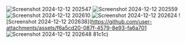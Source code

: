 ![Screenshot 2024-12-12 202547](https://github.com/user-attachments/assets/09c21bb5-dc77-49d7-9499-4a80ade1cda6)
![Screenshot 2024-12-12 202559](https://github.com/user-attachments/assets/84d3825d-d1b9-44cc-9a75-bf1e18a2d8cf)
![Screenshot 2024-12-12 202610](https://github.com/user-attachments/assets/aa8f3a88-cdbc-4f35-9e12-f92b4f6f8515)
![Screenshot 2024-12-12 202624](https://github.com/user-attachments/assets/8a6a9faf-a31f-4892-b9ed-b728c09181ae)
![Screenshot 2024-12-12 202638](https://github.com/user-attachments/assets/f6a5cd20-087f-4579-8e93-fa6a701
![Screenshot 2024-12-12 202648](https://github.com/user-attachments/assets/65ecef0a-7f32-4d34-9ed7-37cc5f0240f4)
81c1c)
